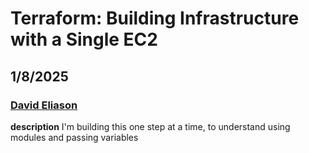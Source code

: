 # Terraform: Building Infrastructure with a Single EC2
## 1/8/2025
### [David Eliason](https://www.deliason.com)

**description**
I'm building this one step at a time, to understand using modules and passing variables
